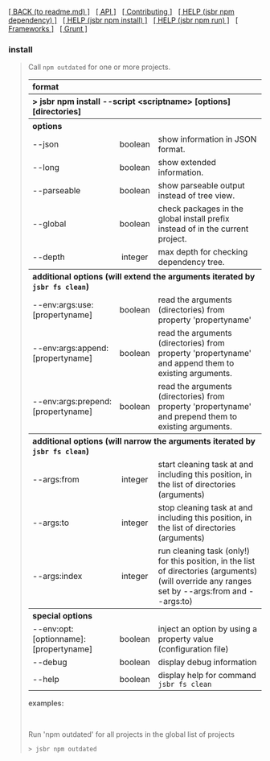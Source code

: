[[ BACK (to readme.md) ]](../README.md) &nbsp; [[ API ]](api.index.md) &nbsp;
[[ Contributing ]](contributing.md) &nbsp;
[[ HELP (jsbr npm dependency) ]](npm.dependency.md) &nbsp;
[[ HELP (jsbr npm install) ]](npm.install.md) &nbsp;
[[ HELP (jsbr npm run) ]](npm.run.md) &nbsp;
[[ Frameworks ]](frameworks.md) &nbsp; [[ Grunt ]](grunt.md)

### install ###
<blockquote>
  <p>Call <code>npm outdated</code> for one or more projects.</p>

  <table border=0 width=100%>
    <tr><th colspan="3" style="text-align:left"><b>format</b></th></tr>
    <tr><th colspan="3" style="text-align:left">&gt; jsbr npm install --script &lt;scriptname&gt; [options] [directories]</th></tr>
    <tr><th colspan="3" style="text-align:left"><b>options</b></th></tr>
    <tr><td>--json</td>
        <td style="text-align:center">boolean</td>
        <td>show information in JSON format.</td>
        </tr>
    <tr><td>--long</td>
        <td style="text-align:center">boolean</td>
        <td>show extended information.</td>
        </tr>
    <tr><td>--parseable</td>
        <td style="text-align:center">boolean</td>
        <td>show parseable output instead of tree view.</td>
        </tr>
    <tr><td>--global</td>
        <td style="text-align:center">boolean</td>
        <td>check packages in the global install prefix instead of in the current project.</td>
        </tr>
    <tr><td>--depth</td>
        <td style="text-align:center">integer</td>
        <td>max depth for checking dependency tree.</td>
        </tr>
    <tr><th colspan="3" style="text-align:left"><b>additional options</b> (will extend the arguments iterated by <code>jsbr fs clean</code>)</th></tr>
    <tr><td>--env:args:use:[propertyname]</td>
        <td style="text-align:center">boolean</td>
        <td>read the arguments (directories) from property 'propertyname'</td>
        </tr>
    <tr><td>--env:args:append:[propertyname]</td>
        <td style="text-align:center">boolean</td>
        <td>read the arguments (directories) from property 'propertyname' and append them to existing arguments.</td>
        </tr>
    <tr><td>--env:args:prepend:[propertyname]</td>
        <td style="text-align:center">boolean</td>
        <td>read the arguments (directories) from property 'propertyname' and prepend them to existing arguments.</td>
        </tr>
    <tr><th colspan="3" style="text-align:left"><b>additional options</b> (will narrow the arguments iterated by <code>jsbr fs clean</code>)</th></tr>
    <tr><td>--args:from</td>
        <td style="text-align:center">integer</td>
        <td>start cleaning task at and including this position, in the list of directories (arguments)</td>
        </tr>
    <tr><td>--args:to</td>
        <td style="text-align:center">integer</td>
        <td>stop cleaning task at and including this position, in the list of directories (arguments)</td>
        </tr>
    <tr><td>--args:index</td>
        <td style="text-align:center">integer</td>
        <td>run cleaning task (only!) for this position, in the list of directories (arguments)<br />
            (will override any ranges set by --args:from and --args:to)</td>
        </tr>
    <tr><th colspan="3" style="text-align:left"><b>special options</b></th></tr>
    <tr><td>--env:opt:[optionname]:[propertyname]</td>
        <td style="text-align:center">boolean</td>
        <td>inject an option by using a property value (configuration file)</td>
        </tr>
    <tr><td>--debug</td>
        <td style="text-align:center">boolean</td>
        <td>display debug information</td>
        </tr>
    <tr><td>--help</td>
        <td style="text-align:center">boolean</td>
        <td>display help for command <code>jsbr fs clean</code></td>
        </tr>
  </table>      

  <p><b>examples:</b></p>
  <br />

  <p>
    Run 'npm outdated' for all projects in the global list of projects

  ```bash
  > jsbr npm outdated
  ```
  </p>
</blockquote>
